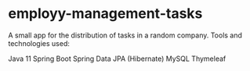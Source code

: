 # employy-management-tasks
А small app for the distribution of tasks in a random company.
Tools and technologies used:

Java 11
Spring Boot
Spring Data JPA (Hibernate)
MySQL
Thymeleaf

